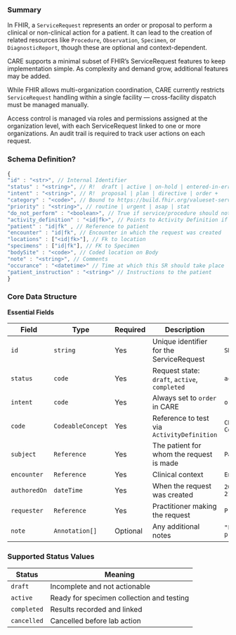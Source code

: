 ### Summary

In FHIR, a `ServiceRequest` represents an order or proposal to perform a clinical or non-clinical action for a patient. It can lead to the creation of related resources like `Procedure`, `Observation`, `Specimen`, or `DiagnosticReport`, though these are optional and context-dependent.

CARE supports a minimal subset of FHIR’s ServiceRequest features to keep implementation simple. As complexity and demand grow, additional features may be added.

While FHIR allows multi-organization coordination, CARE currently restricts `ServiceRequest` handling within a single facility — cross-facility dispatch must be managed manually.

Access control is managed via roles and permissions assigned at the organization level, with each ServiceRequest linked to one or more organizations. An audit trail is required to track user actions on each request.

### **Schema Definition?**

```jsx
{
"id" : "<str>", // Internal Identifier
"status" : "<string>", // R!  draft | active | on-hold | entered-in-error | ended | completed | revoked | unknown
"intent" : "<string>", // R!  proposal | plan | directive | order +
"category" : "<code>", // Bound to https://build.fhir.org/valueset-servicerequest-category.html
"priority" : "<string>", // routine | urgent | asap | stat
"do_not_perform" : "<boolean>", // True if service/procedure should not be performed
"activity_definition" : "<id|fk>", // Points to Activity Definition if created from one
"patient" : "id|fk" , // Reference to patient
"encounter" : "id|fk", // Encounter in which the request was created
"locations" : ["<id|fk>"], // Fk to location
"specimens" : ["id|fk"], // FK to Specimen
"bodySite" : "<code>", // Coded location on Body
"note" : "<string>", // Comments
"occurance" : "<datetime>" // Time at which this SR should take place
"patient_instruction" : "<string>" // Instructions to the patient
}
```

### **Core Data Structure**

**Essential Fields**

| Field        | Type              | Required | Description                                   | Example                      |
| ------------ | ----------------- | -------- | --------------------------------------------- | ---------------------------- |
| `id`         | `string`          | Yes      | Unique identifier for the ServiceRequest      | `SR-2025-0001`               |
| `status`     | `code`            | Yes      | Request state: `draft`, `active`, `completed` | `active`                     |
| `intent`     | `code`            | Yes      | Always set to `order` in CARE                 | `order`                      |
| `code`       | `CodeableConcept` | Yes      | Reference to test via `ActivityDefinition`    | `CBC - Complete Blood Count` |
| `subject`    | `Reference`       | Yes      | The patient for whom the request is made      | `Patient/1234`               |
| `encounter`  | `Reference`       | Yes      | Clinical context                              | `Encounter/5678`             |
| `authoredOn` | `dateTime`        | Yes      | When the request was created                  | `2025-05-21T10:00:00+05:30`  |
| `requester`  | `Reference`       | Yes      | Practitioner making the request               | `Practitioner/DrAnjali`      |
| `note`       | `Annotation[]`    | Optional | Any additional notes                          | `"Fasting sample preferred"` |

### Supported Status Values

| Status      | Meaning                                   |
| ----------- | ----------------------------------------- |
| `draft`     | Incomplete and not actionable             |
| `active`    | Ready for specimen collection and testing |
| `completed` | Results recorded and linked               |
| `cancelled` | Cancelled before lab action               |

